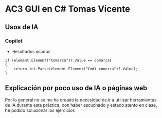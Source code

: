 # AC3 GUI en C# Tomas Vicente
## Usos de IA
### Copilot
- Resultados usados:
```
if (element.Element("Comarca")?.Value == comarca)
{
    return int.Parse(element.Element("Codi_comarca")?.Value);
}
```
## Explicación por poco uso de IA o páginas web
Por lo general no se me ha creado la necesidad de ir a utilizar herramientas de IA durante esta práctica, con haber escuchado y estado atento en clase, he podido solucionar los ejercicios
